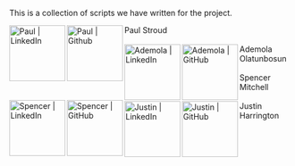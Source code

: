 This is a collection of scripts we have written for the project.

<a href="https://www.linkedin.com/in/paulstroud312/"><img align="left" src="https://img.shields.io/badge/linkedin-%230077B5.svg?style=for-the-badge&logo=linkedin&logoColor=white" alt="Paul | LinkedIn" width="100px"/></a>
<a href="http://github.com/paulstroud2023"><img align="left" src="https://img.shields.io/badge/github-%23121011.svg?style=for-the-badge&logo=github&logoColor=white" alt="Paul | Github" width="100px"/></a>
Paul Stroud
</br>
</br>
<a href="https://www.linkedin.com/in/ademola-olatunbosun"><img align="left" src="https://img.shields.io/badge/linkedin-%230077B5.svg?style=for-the-badge&logo=linkedin&logoColor=white" alt="Ademola | LinkedIn" width="100px"/></a>
<a href="https://github.com/ademo11"><img align="left" src="https://img.shields.io/badge/github-%23121011.svg?style=for-the-badge&logo=github&logoColor=white" alt="Ademola | GitHub" width="100px"/></a>
Ademola Olatunbosun
</br>
</br>
<a href="https://www.linkedin.com/in/spencymitch/"><img align="left" src="https://img.shields.io/badge/linkedin-%230077B5.svg?style=for-the-badge&logo=linkedin&logoColor=white" alt="Spencer | LinkedIn" width="100px"/></a>
<a href="https://github.com/spencymitch"><img align="left" src="https://img.shields.io/badge/github-%23121011.svg?style=for-the-badge&logo=github&logoColor=white" alt="Spencer | GitHub" width="100px"/></a>
Spencer Mitchell
</br>
</br>
<a href="https://www.linkedin.com/in/justin1-harrington/"><img align="left" src="https://img.shields.io/badge/linkedin-%230077B5.svg?style=for-the-badge&logo=linkedin&logoColor=white" alt="Justin | LinkedIn" width="100px"/></a>
<a href="https://github.com/roguione"><img align="left" src="https://img.shields.io/badge/github-%23121011.svg?style=for-the-badge&logo=github&logoColor=white" alt="Justin | GitHub" width="100px"/></a>
Justin Harrington
</br>
</br>
